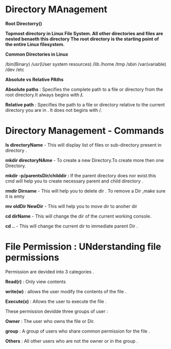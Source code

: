 # **Directory MAnagement**

**Root Directorry(\)**

  **Topmost directory in Linux File System.
  All other directories and files are nested  benaeth this directory
  The root directory is the starting point of the entire Linux filesystem.**

**Common Directories in Linux** 

 /bin(Binary)              /usr(User system resources)          /lib
 /home 		                 /tmp				                          /sbin
/var(variable)             /dev			                            /etc


**Absolute vs Relative PAths**
 
**Absolute paths** : Specifies the complete path to a file or directory from the root directory.It always begins with **/.**

**Relative path** :  Specifies the path to a file or directory relative to the current directory you are in . It does not begins with /.
 
# **Directory Management - Commands** 


**ls directoryName** - This will display list of files or sub-directory present in directory .

**mkdir directoryNAme**  - To create a new Directory.To create more then one Directory.

**mkdir -p/parentsDir/childdir :** If the parent directory does nor exist.this cmd will help you to create necessary parent and child directory .

**rmdir Dirname** - This will help you to delete dir . To remove a Dir ,make sure it is emty 

**mv oldDir NewDir** - This will help you to move dir to anoher dir 

**cd dirName** - This will change the dir of the current working console.

**cd ..** - This will change the current dir to immediate parent Dir . 









# **File Permission : UNderstanding file permissions** 

Permission are devided into 3 categories .

**Read(r)** : Only view contents

**write(w)** : allows the user modify the contents of the file .

**Execute(x)** : Allows the user to execute the file .


These permission devidde three groups of user :



**Owner** : The user who owns the file or Dir.

**group** : A group of users who share common  permission for the file .

**Others** : All other users who are not the owner or in the group .




									
